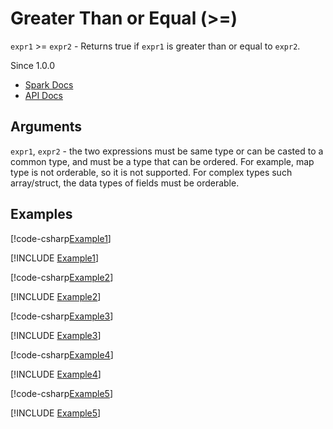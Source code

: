 ﻿# Greater Than or Equal (>=)

`expr1` >= `expr2` - Returns true if `expr1` is greater than or equal to `expr2`.

Since 1.0.0

* [Spark Docs](https://spark.apache.org/docs/latest/api/sql/index.html#_15)
* [API Docs](xref:TypedSpark.NET.Columns.TypedOrdColumn`3.op_GreaterThanOrEqual*)

## Arguments

`expr1`, `expr2` - the two expressions must be same type or can be casted to a
common type, and must be a type that can be ordered. For example, map type is
not orderable, so it is not supported. For complex types such array/struct, the
data types of fields must be orderable.

## Examples

[!code-csharp[Example1](../../../TypedSpark.NET.Tests/Examples/GreaterThanOrEqual.cs#Example1)]

[!INCLUDE [Example1](../../../TypedSpark.NET.Tests/Examples/__examples__/GreaterThanOrEqual.Case1.md)]

[!code-csharp[Example2](../../../TypedSpark.NET.Tests/Examples/GreaterThanOrEqual.cs#Example2)]

[!INCLUDE [Example2](../../../TypedSpark.NET.Tests/Examples/__examples__/GreaterThanOrEqual.Case2.md)]

[!code-csharp[Example3](../../../TypedSpark.NET.Tests/Examples/GreaterThanOrEqual.cs#Example3)]

[!INCLUDE [Example3](../../../TypedSpark.NET.Tests/Examples/__examples__/GreaterThanOrEqual.Case3.md)]

[!code-csharp[Example4](../../../TypedSpark.NET.Tests/Examples/GreaterThanOrEqual.cs#Example4)]

[!INCLUDE [Example4](../../../TypedSpark.NET.Tests/Examples/__examples__/GreaterThanOrEqual.Case4.md)]

[!code-csharp[Example5](../../../TypedSpark.NET.Tests/Examples/GreaterThanOrEqual.cs#Example5)]

[!INCLUDE [Example5](../../../TypedSpark.NET.Tests/Examples/__examples__/GreaterThanOrEqual.Case5.md)]
